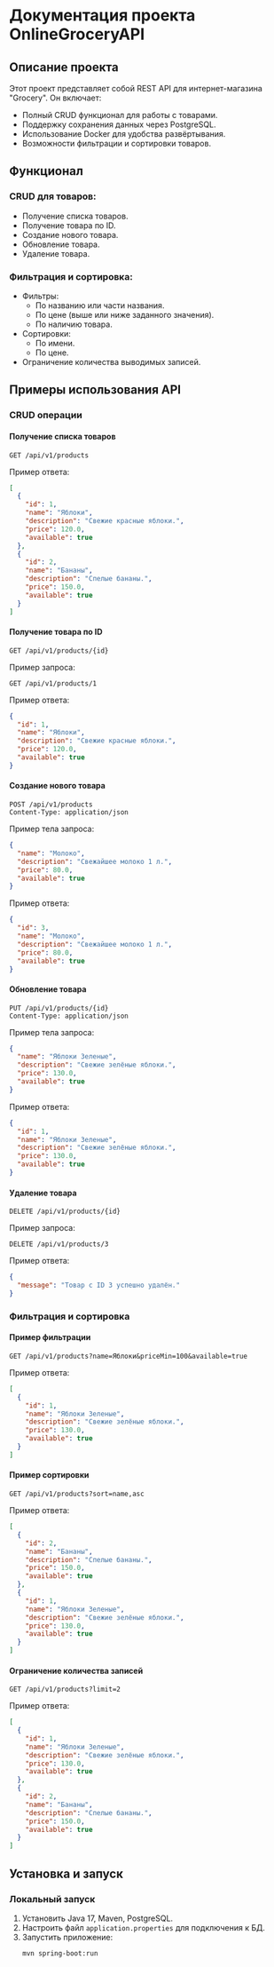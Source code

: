 # Документация проекта OnlineGroceryAPI

## Описание проекта
Этот проект представляет собой REST API для интернет-магазина "Grocery". Он включает:
- Полный CRUD функционал для работы с товарами.
- Поддержку сохранения данных через PostgreSQL.
- Использование Docker для удобства развёртывания.
- Возможности фильтрации и сортировки товаров.

## Функционал
### CRUD для товаров:
- Получение списка товаров.
- Получение товара по ID.
- Создание нового товара.
- Обновление товара.
- Удаление товара.

### Фильтрация и сортировка:
- Фильтры:
  - По названию или части названия.
  - По цене (выше или ниже заданного значения).
  - По наличию товара.
- Сортировки:
  - По имени.
  - По цене.
- Ограничение количества выводимых записей.

## Примеры использования API
### CRUD операции
#### Получение списка товаров
```http
GET /api/v1/products
```
Пример ответа:
```json
[
  {
    "id": 1,
    "name": "Яблоки",
    "description": "Свежие красные яблоки.",
    "price": 120.0,
    "available": true
  },
  {
    "id": 2,
    "name": "Бананы",
    "description": "Спелые бананы.",
    "price": 150.0,
    "available": true
  }
]
```

#### Получение товара по ID
```http
GET /api/v1/products/{id}
```
Пример запроса:
```http
GET /api/v1/products/1
```
Пример ответа:
```json
{
  "id": 1,
  "name": "Яблоки",
  "description": "Свежие красные яблоки.",
  "price": 120.0,
  "available": true
}
```

#### Создание нового товара
```http
POST /api/v1/products
Content-Type: application/json
```
Пример тела запроса:
```json
{
  "name": "Молоко",
  "description": "Свежайшее молоко 1 л.",
  "price": 80.0,
  "available": true
}
```
Пример ответа:
```json
{
  "id": 3,
  "name": "Молоко",
  "description": "Свежайшее молоко 1 л.",
  "price": 80.0,
  "available": true
}
```

#### Обновление товара
```http
PUT /api/v1/products/{id}
Content-Type: application/json
```
Пример тела запроса:
```json
{
  "name": "Яблоки Зеленые",
  "description": "Свежие зелёные яблоки.",
  "price": 130.0,
  "available": true
}
```
Пример ответа:
```json
{
  "id": 1,
  "name": "Яблоки Зеленые",
  "description": "Свежие зелёные яблоки.",
  "price": 130.0,
  "available": true
}
```

#### Удаление товара
```http
DELETE /api/v1/products/{id}
```
Пример запроса:
```http
DELETE /api/v1/products/3
```
Пример ответа:
```json
{
  "message": "Товар с ID 3 успешно удалён."
}
```

### Фильтрация и сортировка
#### Пример фильтрации
```http
GET /api/v1/products?name=Яблоки&priceMin=100&available=true
```
Пример ответа:
```json
[
  {
    "id": 1,
    "name": "Яблоки Зеленые",
    "description": "Свежие зелёные яблоки.",
    "price": 130.0,
    "available": true
  }
]
```

#### Пример сортировки
```http
GET /api/v1/products?sort=name,asc
```
Пример ответа:
```json
[
  {
    "id": 2,
    "name": "Бананы",
    "description": "Спелые бананы.",
    "price": 150.0,
    "available": true
  },
  {
    "id": 1,
    "name": "Яблоки Зеленые",
    "description": "Свежие зелёные яблоки.",
    "price": 130.0,
    "available": true
  }
]
```

#### Ограничение количества записей
```http
GET /api/v1/products?limit=2
```
Пример ответа:
```json
[
  {
    "id": 1,
    "name": "Яблоки Зеленые",
    "description": "Свежие зелёные яблоки.",
    "price": 130.0,
    "available": true
  },
  {
    "id": 2,
    "name": "Бананы",
    "description": "Спелые бананы.",
    "price": 150.0,
    "available": true
  }
]
```

## Установка и запуск
### Локальный запуск
1. Установить Java 17, Maven, PostgreSQL.
2. Настроить файл `application.properties` для подключения к БД.
3. Запустить приложение:
   ```bash
   mvn spring-boot:run
